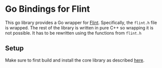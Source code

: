 # Go Bindings for Flint

This go library provides a Go wrapper for [Flint](https://github.com/Frobeniusnorm/Flint).
Specifically, the `flint.h` file is wrapped.
The rest of the library is written in pure C++ so wrapping it is not possible.
It has to be rewritten using the functions from `flint.h`

## Setup

Make sure to first build and install the core library as described [here](https://github.com/Frobeniusnorm/Flint#readme).
